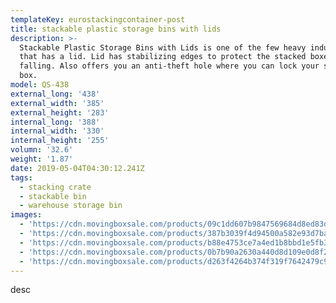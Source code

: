 ```yaml
---
templateKey: eurostackingcontainer-post
title: stackable plastic storage bins with lids
description: >-
  Stackable Plastic Storage Bins with Lids is one of the few heavy industry bins
  that has a lid. Lid has stabilizing edges to protect the stacked boxes from
  falling. Also offers you an anti-theft hole where you can lock your storage
  box.
model: QS-438
external_long: '438'
external_width: '385'
external_height: '283'
internal_long: '388'
internal_width: '330'
internal_height: '255'
volumn: '32.6'
weight: '1.87'
date: 2019-05-04T04:30:12.241Z
tags:
  - stacking crate
  - stackable bin
  - warehouse storage bin
images:
  - 'https://cdn.movingboxsale.com/products/09c1dd607b9847569684d8ed83d27a30.jpg'
  - 'https://cdn.movingboxsale.com/products/387b3039f4d94500a582e93d7badccbd.jpg'
  - 'https://cdn.movingboxsale.com/products/b88e4753ce7a4ed1b8bbd1e5fb3b96a1.jpg'
  - 'https://cdn.movingboxsale.com/products/0b7b90a2630a440d8d109e0d8f2a0607.jpg'
  - 'https://cdn.movingboxsale.com/products/d263f4264b374f319f7642479c959d07.jpg'
---
```

desc
